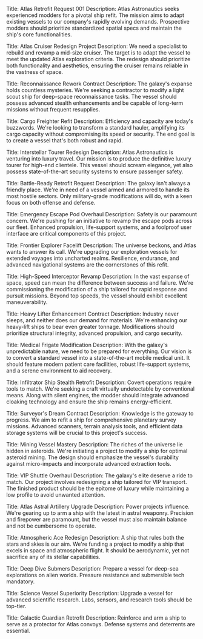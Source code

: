 Title: Atlas Retrofit Request 001
Description: Atlas Astronautics seeks experienced modders for a pivotal ship refit. The mission aims to adapt existing vessels to our company's rapidly evolving demands. Prospective modders should prioritize standardized spatial specs and maintain the ship's core functionalities.

Title: Atlas Cruiser Redesign Project
Description: We need a specialist to rebuild and revamp a mid-size cruiser. The target is to adapt the vessel to meet the updated Atlas exploration criteria. The redesign should prioritize both functionality and aesthetics, ensuring the cruiser remains reliable in the vastness of space.

Title: Reconnaissance Rework Contract
Description: The galaxy's expanse holds countless mysteries. We're seeking a contractor to modify a light scout ship for deep-space reconnaissance tasks. The vessel should possess advanced stealth enhancements and be capable of long-term missions without frequent resupplies.

Title: Cargo Freighter Refit
Description: Efficiency and capacity are today's buzzwords. We're looking to transform a standard hauler, amplifying its cargo capacity without compromising its speed or security. The end goal is to create a vessel that's both robust and rapid.

Title: Interstellar Tourer Redesign
Description: Atlas Astronautics is venturing into luxury travel. Our mission is to produce the definitive luxury tourer for high-end clientele. This vessel should scream elegance, yet also possess state-of-the-art security systems to ensure passenger safety.

Title: Battle-Ready Retrofit Request
Description: The galaxy isn't always a friendly place. We're in need of a vessel armed and armored to handle its most hostile sectors. Only military-grade modifications will do, with a keen focus on both offense and defense.

Title: Emergency Escape Pod Overhaul
Description: Safety is our paramount concern. We're pushing for an initiative to revamp the escape pods across our fleet. Enhanced propulsion, life-support systems, and a foolproof user interface are critical components of this project.

Title: Frontier Explorer Facelift
Description: The universe beckons, and Atlas wants to answer its call. We're upgrading our exploration vessels for extended voyages into uncharted realms. Resilience, endurance, and advanced navigational systems are the cornerstones of this refit.

Title: High-Speed Interceptor Revamp
Description: In the vast expanse of space, speed can mean the difference between success and failure. We're commissioning the modification of a ship tailored for rapid response and pursuit missions. Beyond top speeds, the vessel should exhibit excellent maneuverability.

Title: Heavy Lifter Enhancement Contract
Description: Industry never sleeps, and neither does our demand for materials. We're enhancing our heavy-lift ships to bear even greater tonnage. Modifications should prioritize structural integrity, advanced propulsion, and cargo security.

Title: Medical Frigate Modification
Description: With the galaxy's unpredictable nature, we need to be prepared for everything. Our vision is to convert a standard vessel into a state-of-the-art mobile medical unit. It should feature modern patient care facilities, robust life-support systems, and a serene environment to aid recovery.

Title: Infiltrator Ship Stealth Retrofit
Description: Covert operations require tools to match. We're seeking a craft virtually undetectable by conventional means. Along with silent engines, the modder should integrate advanced cloaking technology and ensure the ship remains energy-efficient.

Title: Surveyor's Dream Contract
Description: Knowledge is the gateway to progress. We aim to refit a ship for comprehensive planetary survey missions. Advanced scanners, terrain analysis tools, and efficient data storage systems will be crucial to this project's success.

Title: Mining Vessel Mastery
Description: The riches of the universe lie hidden in asteroids. We're initiating a project to modify a ship for optimal asteroid mining. The design should emphasize the vessel's durability against micro-impacts and incorporate advanced extraction tools.

Title: VIP Shuttle Overhaul
Description: The galaxy's elite deserve a ride to match. Our project involves redesigning a ship tailored for VIP transport. The finished product should be the epitome of luxury while maintaining a low profile to avoid unwanted attention.

Title: Atlas Astral Artillery Upgrade
Description: Power projects influence. We're gearing up to arm a ship with the latest in astral weaponry. Precision and firepower are paramount, but the vessel must also maintain balance and not be cumbersome to operate.

Title: Atmospheric Ace Redesign
Description: A ship that rules both the stars and skies is our aim. We're funding a project to modify a ship that excels in space and atmospheric flight. It should be aerodynamic, yet not sacrifice any of its stellar capabilities.

Title: Deep Dive Submers
Description: Prepare a vessel for deep-sea explorations on alien worlds. Pressure resistance and submersible tech mandatory.

Title: Science Vessel Superiority
Description: Upgrade a vessel for advanced scientific research. Labs, sensors, and research tools should be top-tier.

Title: Galactic Guardian Retrofit
Description: Reinforce and arm a ship to serve as a protector for Atlas convoys. Defense systems and deterrents are essential.
